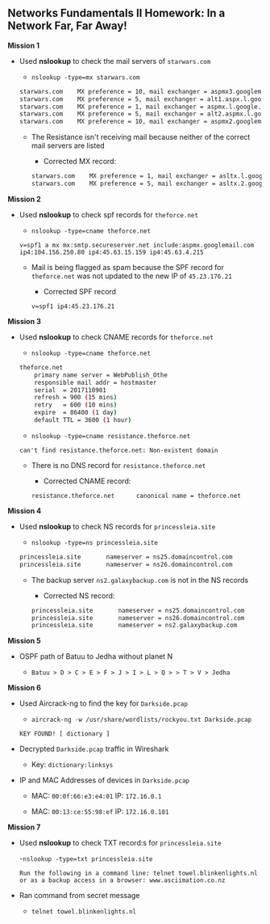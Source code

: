 ## Networks Fundamentals II Homework: In a Network Far, Far Away!

**Mission 1**

- Used **nslookup** to check the mail servers of `starwars.com`
  
  - `nslookup -type=mx starwars.com`
  
  ```bash
  starwars.com    MX preference = 10, mail exchanger = aspmx3.googlemail.com
  starwars.com    MX preference = 5, mail exchanger = alt1.aspx.l.google.com
  starwars.com    MX preference = 1, mail exchanger = aspmx.l.google.com
  starwars.com    MX preference = 5, mail exchanger = alt2.aspmx.l.google.com
  starwars.com    MX preference = 10, mail exchanger = aspmx2.googlemail.com
  ```
  
  - The Resistance isn't receiving mail because neither of the correct mail servers are listed
  
    - Corrected MX record:
    
    ```bash
    starwars.com    MX preference = 1, mail exchanger = asltx.l.google.com
    starwars.com    MX preference = 5, mail exchanger = asltx.2.google.com
    ```
    
    
**Mission 2**

- Used **nslookup** to check spf records for `theforce.net`

  - `nslookup -type=cname theforce.net`
  
  `v=spf1 a mx mx:smtp.secureserver.net include:aspmx.googlemail.com ip4:104.156.250.80 ip4:45.63.15.159 ip4:45.63.4.215`
  
  - Mail is being flagged as spam because the SPF record for `theforce.net` was not updated to the new IP of `45.23.176.21`
  
    - Corrected SPF record
    
    `v=spf1 ip4:45.23.176.21`


**Mission 3**

- Used **nslookup** to check CNAME records for `theforce.net`

  - `nslookup -type=cname theforce.net`
  
  ```bash
  theforce.net
      primary name server = WebPublish_Othe
      responsible mail addr = hostmaster
      serial  = 2017110901
      refresh = 900 (15 mins)
      retry   = 600 (10 mins)
      expire  = 86400 (1 day)
      default TTL = 3600 (1 hour)
  ```
  
  - `nslookup -type=cname resistance.theforce.net`
  
  `can't find resistance.theforce.net: Non-existent domain`
    
  - There is no DNS record for `resistance.theforce.net`
  
    - Corrected CNAME record:
    
    `resistance.theforce.net      canonical name = theforce.net`


**Mission 4**

- Used **nslookup** to check NS records for `princessleia.site`

  - `nslookup -type=ns princessleia.site`
  
  ```bash
  princessleia.site       nameserver = ns25.domaincontrol.com
  princessleia.site       nameserver = ns26.domaincontrol.com
  ```
  
  - The backup server `ns2.galaxybackup.com` is not in the NS records
  
    - Corrected NS record:
    
    ```bash
    princessleia.site       nameserver = ns25.domaincontrol.com
    princessleia.site       nameserver = ns26.domaincontrol.com
    princessleia.site       nameserver = ns2.galaxybackup.com
    ```


**Mission 5**

- OSPF path of Batuu to Jedha without planet N

  - `Batuu > D > C > E > F > J > I > L > Q > > T > V > Jedha`


**Mission 6**

- Used Aircrack-ng to find the key for `Darkside.pcap`

  - `aircrack-ng -w /usr/share/wordlists/rockyou.txt Darkside.pcap`

  `KEY FOUND! [ dictionary ]`
    
- Decrypted `Darkside.pcap` traffic in Wireshark

  - Key: `dictionary:linksys`
  
- IP and MAC Addresses of devices in `Darkside.pcap`
  
  - MAC: `00:0f:66:e3:e4:01` IP: `172.16.0.1`
  
  - MAC: `00:13:ce:55:98:ef` IP: `172.16.0.101`


**Mission 7**

- Used **nslookup** to check TXT record:s for `princessleia.site`

  -`nslookup -type=txt princessleia.site`
  
  `Run the following in a command line: telnet towel.blinkenlights.nl or as a backup access in a browser: www.asciimation.co.nz`
  
- Ran command from secret message

  - `telnet towel.blinkenlights.nl`